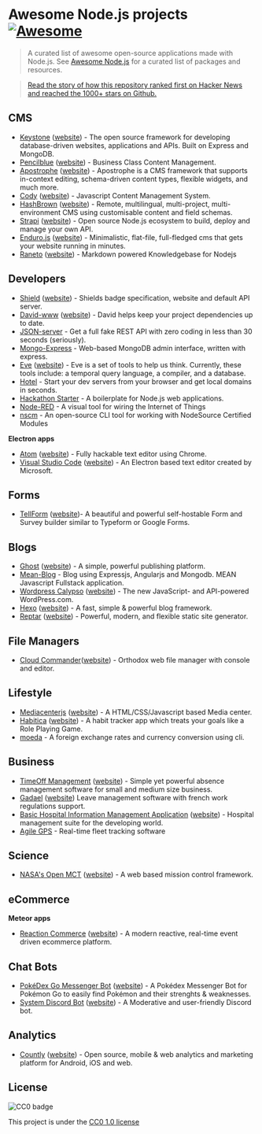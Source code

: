 # Awesome Node.js projects [![Awesome](https://cdn.rawgit.com/sindresorhus/awesome/d7305f38d29fed78fa85652e3a63e154dd8e8829/media/badge.svg)](https://github.com/sindresorhus/awesome)

> A curated list of awesome open-source applications made with Node.js. See [Awesome Node.js](https://github.com/sindresorhus/awesome-nodejs)
for a curated list of packages and resources.

> [Read the story of how this repository ranked first on Hacker News and reached the 1000+ stars on Github.](https://medium.com/@vdeturckheim/the-story-of-how-i-got-first-place-on-hacker-news-and-got-1000-stars-on-github-9dc9e63ef829#.1v4b51fvs)

## CMS

* [Keystone](https://github.com/keystonejs/keystone) ([website](http://keystonejs.com/)) - The open source framework for developing database-driven websites, applications and APIs. Built on Express and MongoDB.
* [Pencilblue](https://github.com/pencilblue/pencilblue) ([website](https://pencilblue.org/)) - Business Class Content Management.
* [Apostrophe](https://github.com/punkave/apostrophe) ([website](http://apostrophecms.org/)) - Apostrophe is a CMS framework that supports in-context editing, schema-driven content types, flexible widgets, and much more.
* [Cody](https://github.com/jcoppieters/cody/) ([website](http://cody-cms.org/en/)) - Javascript Content Management System.
* [HashBrown](https://github.com/Putaitu/hashbrown-cms/) ([website](http://hashbrown.rocks/)) - Remote, multilingual, multi-project, multi-environment CMS using customisable content and field schemas.
* [Strapi](https://github.com/strapi/strapi) ([website](http://strapi.io)) - Open source Node.js ecosystem to build, deploy and manage your own API.
* [Enduro.js](https://github.com/Gottwik/enduro) ([website](http://endurojs.com)) - Minimalistic, flat-file, full-fledged cms that gets your website running in minutes.
* [Raneto](https://github.com/gilbitron/Raneto) ([website](http://raneto.com/)) - Markdown powered Knowledgebase for Nodejs




## Developers

* [Shield](https://github.com/badges/shields) ([website](http://shields.io/)) - Shields badge specification, website and default API server.
* [David-www](https://github.com/alanshaw/david-www) ([website](https://david-dm.org/)) - David helps keep your project dependencies up to date.
* [JSON-server](https://github.com/typicode/json-server) - Get a full fake REST API with zero coding in less than 30 seconds (seriously).
* [Mongo-Express](https://github.com/mongo-express/mongo-express) - Web-based MongoDB admin interface, written with express.
* [Eve](https://github.com/witheve/Eve) ([website](http://witheve.com/)) - Eve is a set of tools to help us think. Currently, these tools include: a temporal query language, a compiler, and a database.
* [Hotel](https://github.com/typicode/hotel) - Start your dev servers from your browser and get local domains in seconds.
* [Hackathon Starter](https://github.com/sahat/hackathon-starter) - A boilerplate for Node.js web applications.
* [Node-RED](https://github.com/node-red/node-red) - A visual tool for wiring the Internet of Things
* [nscm](https://github.com/nodesource/nscm) - An open-source CLI tool for working with NodeSource Certified Modules

**Electron apps**

* [Atom](https://github.com/atom/atom) ([website](https://atom.io/)) - Fully hackable text editor using Chrome.
* [Visual Studio Code](https://github.com/Microsoft/vscode) ([website](https://code.visualstudio.com/)) - An Electron based text editor created by Microsoft.

## Forms

* [TellForm](https://github.com/whitef0x0/tellform) ([website](https://tellform.com))- A beautiful and powerful self-hostable Form and Survey builder similar to Typeform or Google Forms.

## Blogs

* [Ghost](https://github.com/TryGhost/Ghost) ([website](https://ghost.org/)) - A simple, powerful publishing platform.
* [Mean-Blog](https://github.com/DimitriMikadze/Mean-Blog) - Blog using Expressjs, Angularjs and Mongodb. MEAN Javascript Fullstack application.
* [Wordpress Calypso](https://github.com/Automattic/wp-calypso) ([website](https://developer.wordpress.com/calypso/)) - The new JavaScript- and API-powered WordPress.com.
* [Hexo](https://github.com/hexojs/hexo) ([website](https://hexo.io/)) - A fast, simple & powerful blog framework.
* [Reptar](https://github.com/reptar/reptar) ([website](http://reptar.github.io/)) - Powerful, modern, and flexible static site generator.

## File Managers

* [Cloud Commander](https://github.com/coderaiser/cloudcmd)([website](https://cloudcmd.io)) - Orthodox web file manager with console and editor.

## Lifestyle

* [Mediacenterjs](https://github.com/jansmolders86/mediacenterjs) ([website](http://mediacenterjs.com/)) - A HTML/CSS/Javascript based Media center.
* [Habitica](https://github.com/HabitRPG/habitica) ([website](https://habitica.com/static/front)) - A habit tracker app which treats your goals like a Role Playing Game.
* [moeda](https://github.com/thompsonemerson/moeda) - A foreign exchange rates and currency conversion using cli.

## Business

* [TimeOff Management](https://github.com/timeoff-management/application) ([website](http://timeoff.management/)) - Simple yet powerful absence management software for small and medium size business.
* [Gadael](https://github.com/gadael/gadael) ([website](http://www.gadael.org)) Leave management software with french work regulations support.
* [Basic Hospital Information Management Application](https://github.com/IMA-WorldHealth/bhima-2.X) ([website](https://bhi.ma/)) - Hospital management suite for the developing world.
* [Agile GPS](https://github.com/llambda/agilegps) - Real-time fleet tracking software

## Science

* [NASA's Open MCT](https://github.com/nasa/openmct) ([website](https://nasa.github.io/openmct/)) - A web based mission control framework.

## eCommerce

**Meteor apps**

* [Reaction Commerce](https://github.com/reactioncommerce/reaction) ([website](https://reactioncommerce.com/)) - A modern reactive, real-time event driven ecommerce platform.

## Chat Bots

* [PokéDex Go Messenger Bot](https://github.com/zwacky/pokedex-go) ([website](https://www.facebook.com/PokedexGo/)) - A Pokédex Messenger Bot for Pokémon Go to easily find Pokémon and their strenghts & weaknesses.
* [System Discord Bot](https://github.com/shiigehiro/System) ([website](https://shiigehiro.github.io/system)) - A Moderative and user-friendly Discord bot. 
 
## Analytics

* [Countly](https://github.com/countly/countly-server) ([website](http://count.ly)) - Open source, mobile & web analytics and marketing platform for Android, iOS and web.

## License

![CC0 badge](https://upload.wikimedia.org/wikipedia/commons/f/f9/CC-Zero-badge.svg)

This project is under the [CC0 1.0 license](https://creativecommons.org/publicdomain/zero/1.0/)

